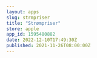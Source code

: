 ```yaml
---
layout: apps
slug: strmpriser
title: "Strømpriser"
store: apple
app_id: 1595480882
date: 2022-12-10T17:49:30Z
published: 2021-11-26T08:00:00Z
---
```

